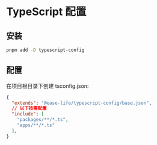 # TypeScript 配置

## 安装

```bash
pnpm add -D typescript-config
```

## 配置

在项目根目录下创建 tsconfig.json:

```json
{
  "extends": "@ease-life/typescript-config/base.json",
  // 以下按需配置
  "include": [
    "packages/**/*.ts", 
    "apps/**/*.ts"
  ],
}
```
